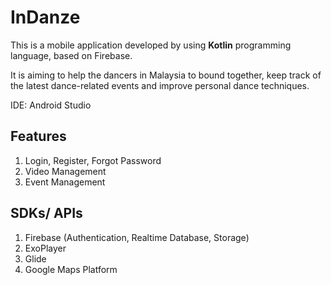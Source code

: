 # InDanze
This is a mobile application developed by using **Kotlin** programming language, based on Firebase.

It is aiming to help the dancers in Malaysia to bound together, keep track of the latest dance-related events and improve personal dance techniques.

IDE: Android Studio

## Features
1. Login, Register, Forgot Password
2. Video Management
3. Event Management

## SDKs/ APIs
1. Firebase (Authentication, Realtime Database, Storage)
2. ExoPlayer
3. Glide
4. Google Maps Platform
